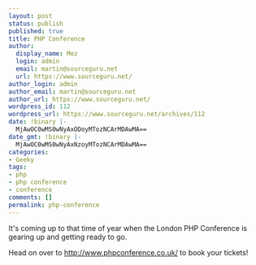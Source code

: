 ```yaml
---
layout: post
status: publish
published: true
title: PHP Conference
author:
  display_name: Mez
  login: admin
  email: martin@sourceguru.net
  url: https://www.sourceguru.net/
author_login: admin
author_email: martin@sourceguru.net
author_url: https://www.sourceguru.net/
wordpress_id: 112
wordpress_url: https://www.sourceguru.net/archives/112
date: !binary |-
  MjAwOC0wMS0wNyAxODoyMTozNCArMDAwMA==
date_gmt: !binary |-
  MjAwOC0wMS0wNyAxNzoyMTozNCArMDAwMA==
categories:
- Geeky
tags:
- php
- php conference
- conference
comments: []
permalink: php-conference
---
```

<p>It's coming up to that time of year when the London PHP Conference is gearing up and getting ready to go.</p>
<p>Head on over to <a href="http://www.phpconference.co.uk/">http://www.phpconference.co.uk/</a> to book your tickets!</p>
